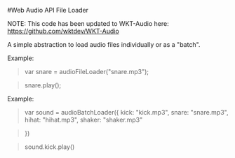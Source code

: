 

#Web Audio API File Loader

NOTE: This code has been updated to WKT-Audio here:  https://github.com/wktdev/WKT-Audio






A simple abstraction to load audio files individually or as a "batch".

Example:

> var snare = audioFileLoader("snare.mp3");

> snare.play();


Example:

> var sound = audioBatchLoader({
     kick: "kick.mp3",
     snare: "snare.mp3",
     hihat: "hihat.mp3",
     shaker: "shaker.mp3"

> })


> sound.kick.play()




